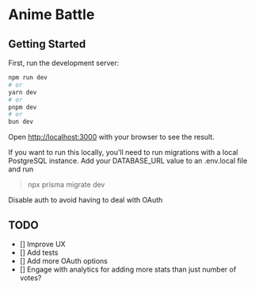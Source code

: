 # Anime Battle

## Getting Started

First, run the development server:

```bash
npm run dev
# or
yarn dev
# or
pnpm dev
# or
bun dev
```

Open [http://localhost:3000](http://localhost:3000) with your browser to see the result.

If you want to run this locally, you'll need to run migrations with a local PostgreSQL instance. Add your DATABASE_URL value to an .env.local file and run

> npx prisma migrate dev

Disable auth to avoid having to deal with OAuth

## TODO

- [] Improve UX
- [] Add tests
- [] Add more OAuth options
- [] Engage with analytics for adding more stats than just number of votes?
